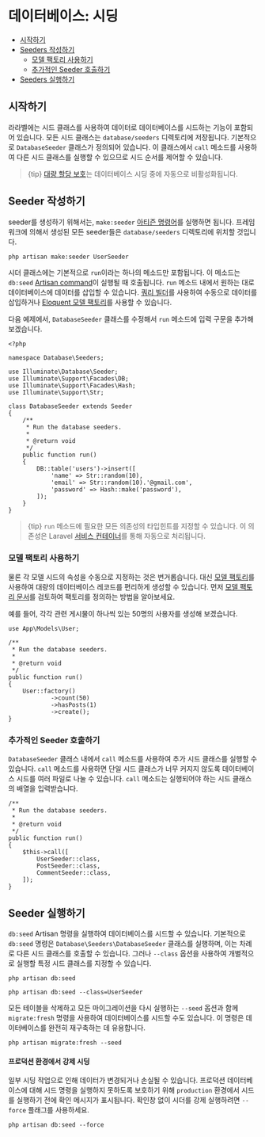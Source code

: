 # 데이터베이스: 시딩

- [시작하기](#introduction)
- [Seeders 작성하기](#writing-seeders)
    - [모델 팩토리 사용하기](#using-model-factories)
    - [추가적인 Seeder 호출하기](#calling-additional-seeders)
- [Seeders 실행하기](#running-seeders)

<a name="introduction"></a>
## 시작하기

라라벨에는 시드 클래스를 사용하여 데이터로 데이터베이스를 시드하는 기능이 포함되어 있습니다. 모든 시드 클래스는 `database/seeders` 디렉토리에 저장됩니다. 기본적으로 `DatabaseSeeder` 클래스가 정의되어 있습니다. 이 클래스에서 `call` 메소드를 사용하여 다른 시드 클래스를 실행할 수 있으므로 시드 순서를 제어할 수 있습니다.

> {tip} [대량 할당 보호](/docs/{{version}}/eloquent#mass-assignment)는 데이터베이스 시딩 중에 자동으로 비활성화됩니다.

<a name="writing-seeders"></a>
## Seeder 작성하기

seeder를 생성하기 위해서는, `make:seeder` [아티즌 명령어](/docs/{{version}}/artisan)를 실행하면 됩니다. 프레임워크에 의해서 생성된 모든 seeder들은 `database/seeders` 디렉토리에 위치할 것입니다.

    php artisan make:seeder UserSeeder

시더 클래스에는 기본적으로 `run`이라는 하나의 메소드만 포함됩니다. 이 메소드는 `db:seed` [Artisan command](/docs/{{version}}/artisan)이 실행될 때 호출됩니다. `run` 메소드 내에서 원하는 대로 데이터베이스에 데이터를 삽입할 수 있습니다. [쿼리 빌더](/docs/{{version}}/queries)를 사용하여 수동으로 데이터를 삽입하거나 [Eloquent 모델 팩토리](/docs/{{version}}/database-testing#defining-model-factories)를 사용할 수 있습니다.

다음 예제에서, `DatabaseSeeder` 클래스를 수정해서 `run` 메소드에 입력 구문을 추가해보겠습니다. 

    <?php

    namespace Database\Seeders;

    use Illuminate\Database\Seeder;
    use Illuminate\Support\Facades\DB;
    use Illuminate\Support\Facades\Hash;
    use Illuminate\Support\Str;

    class DatabaseSeeder extends Seeder
    {
        /**
         * Run the database seeders.
         *
         * @return void
         */
        public function run()
        {
            DB::table('users')->insert([
                'name' => Str::random(10),
                'email' => Str::random(10).'@gmail.com',
                'password' => Hash::make('password'),
            ]);
        }
    }

> {tip} `run` 메소드에 필요한 모든 의존성의 타입힌트를 지정할 수 있습니다. 이 의존성은 Laravel [서비스 컨테이너](/docs/{{version}}/container)를 통해 자동으로 처리됩니다.

<a name="using-model-factories"></a>
### 모델 팩토리 사용하기

물론 각 모델 시드의 속성을 수동으로 지정하는 것은 번거롭습니다. 대신 [모델 팩토리](/docs/{{version}}/database-testing#defining-model-factories)를 사용하여 대량의 데이터베이스 레코드를 편리하게 생성할 수 있습니다. 먼저 [모델 팩토리 문서](/docs/{{version}}/database-testing#defining-model-factories)를 검토하여 팩토리를 정의하는 방법을 알아보세요.

예를 들어, 각각 관련 게시물이 하나씩 있는 50명의 사용자를 생성해 보겠습니다.

    use App\Models\User;

    /**
     * Run the database seeders.
     *
     * @return void
     */
    public function run()
    {
        User::factory()
                ->count(50)
                ->hasPosts(1)
                ->create();
    }

<a name="calling-additional-seeders"></a>
### 추가적인 Seeder 호출하기

`DatabaseSeeder` 클래스 내에서 `call` 메소드를 사용하여 추가 시드 클래스를 실행할 수 있습니다. `call` 메소드를 사용하면 단일 시드 클래스가 너무 커지지 않도록 데이터베이스 시드를 여러 파일로 나눌 수 있습니다. `call` 메소드는 실행되어야 하는 시드 클래스의 배열을 입력받습니다.

    /**
     * Run the database seeders.
     *
     * @return void
     */
    public function run()
    {
        $this->call([
            UserSeeder::class,
            PostSeeder::class,
            CommentSeeder::class,
        ]);
    }

<a name="running-seeders"></a>
## Seeder 실행하기

`db:seed` Artisan 명령을 실행하여 데이터베이스를 시드할 수 있습니다. 기본적으로 `db:seed` 명령은 `Database\Seeders\DatabaseSeeder` 클래스를 실행하며, 이는 차례로 다른 시드 클래스를 호출할 수 있습니다. 그러나 `--class` 옵션을 사용하여 개별적으로 실행할 특정 시드 클래스를 지정할 수 있습니다.

    php artisan db:seed

    php artisan db:seed --class=UserSeeder

모든 테이블을 삭제하고 모든 마이그레이션을 다시 실행하는 `--seed` 옵션과 함께 `migrate:fresh` 명령을 사용하여 데이터베이스를 시드할 수도 있습니다. 이 명령은 데이터베이스를 완전히 재구축하는 데 유용합니다.

    php artisan migrate:fresh --seed

<a name="forcing-seeding-production"></a>
#### 프로덕션 환경에서 강제 시딩

일부 시딩 작업으로 인해 데이터가 변경되거나 손실될 수 있습니다. 프로덕션 데이터베이스에 대해 시드 명령을 실행하지 못하도록 보호하기 위해 `production` 환경에서 시드를 실행하기 전에 확인 메시지가 표시됩니다. 확인창 없이 시더를 강제 실행하려면 `--force` 플래그를 사용하세요.

    php artisan db:seed --force
